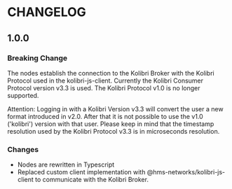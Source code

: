 # CHANGELOG

## 1.0.0

### Breaking Change

The nodes establish the connection to the Kolibri Broker with the Kolibri Protocol used in the kolibri-js-client. Currently the Kolibri Consumer Protocol version v3.3 is used. The Kolibri Protocol v1.0 is no longer supported.

Attention: Logging in with a Kolibri Version v3.3 will convert the user a new format introduced in v2.0. After that it is not possible to use the v1.0 ('kolibri') version with that user.
Please keep in mind that the timestamp resolution used by the Kolibri Protocol v3.3 is in microseconds resolution.

### Changes

- Nodes are rewritten in Typescript
- Replaced custom client implementation with @hms-networks/kolibri-js-client to communicate with the Kolibri Broker.
